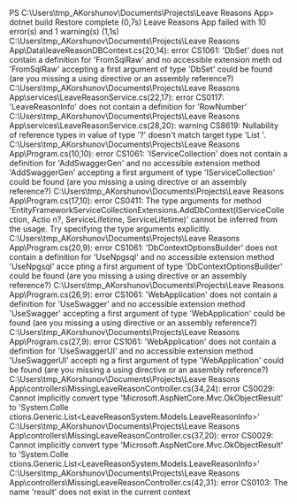 PS C:\Users\tmp_AKorshunov\Documents\Projects\Leave Reasons App> dotnet build
Restore complete (0,7s)
  Leave Reasons App failed with 10 error(s) and 1 warning(s) (1,1s)
    C:\Users\tmp_AKorshunov\Documents\Projects\Leave Reasons App\Data\leaveReasonDBContext.cs(20,14): error CS1061: 'DbSet<LeaveReasonInfo>' does not contain a definition for 'FromSqlRaw' and no accessible extension meth
od 'FromSqlRaw' accepting a first argument of type 'DbSet<LeaveReasonInfo>' could be found (are you missing a using directive or an assembly reference?)
    C:\Users\tmp_AKorshunov\Documents\Projects\Leave Reasons App\services\LeaveReasonService.cs(22,17): error CS0117: 'LeaveReasonInfo' does not contain a definition for 'RowNumber'
    C:\Users\tmp_AKorshunov\Documents\Projects\Leave Reasons App\services\LeaveReasonService.cs(28,20): warning CS8619: Nullability of reference types in value of type '?' doesn't match target type 'List<LeaveReasonInfo>
'.
    C:\Users\tmp_AKorshunov\Documents\Projects\Leave Reasons App\Program.cs(10,10): error CS1061: 'IServiceCollection' does not contain a definition for 'AddSwaggerGen' and no accessible extension method 'AddSwaggerGen'
accepting a first argument of type 'IServiceCollection' could be found (are you missing a using directive or an assembly reference?)
    C:\Users\tmp_AKorshunov\Documents\Projects\Leave Reasons App\Program.cs(17,10): error CS0411: The type arguments for method 'EntityFrameworkServiceCollectionExtensions.AddDbContext<TContext>(IServiceCollection, Actio
n<DbContextOptionsBuilder>?, ServiceLifetime, ServiceLifetime)' cannot be inferred from the usage. Try specifying the type arguments explicitly.
    C:\Users\tmp_AKorshunov\Documents\Projects\Leave Reasons App\Program.cs(20,9): error CS1061: 'DbContextOptionsBuilder' does not contain a definition for 'UseNpgsql' and no accessible extension method 'UseNpgsql' acce
pting a first argument of type 'DbContextOptionsBuilder' could be found (are you missing a using directive or an assembly reference?)
    C:\Users\tmp_AKorshunov\Documents\Projects\Leave Reasons App\Program.cs(26,9): error CS1061: 'WebApplication' does not contain a definition for 'UseSwagger' and no accessible extension method 'UseSwagger' accepting a
 first argument of type 'WebApplication' could be found (are you missing a using directive or an assembly reference?)
    C:\Users\tmp_AKorshunov\Documents\Projects\Leave Reasons App\Program.cs(27,9): error CS1061: 'WebApplication' does not contain a definition for 'UseSwaggerUI' and no accessible extension method 'UseSwaggerUI' accepti
ng a first argument of type 'WebApplication' could be found (are you missing a using directive or an assembly reference?)
    C:\Users\tmp_AKorshunov\Documents\Projects\Leave Reasons App\controllers\MissingLeaveReasonController.cs(34,24): error CS0029: Cannot implicitly convert type 'Microsoft.AspNetCore.Mvc.OkObjectResult' to 'System.Colle
ctions.Generic.List<LeaveReasonSystem.Models.LeaveReasonInfo>'
    C:\Users\tmp_AKorshunov\Documents\Projects\Leave Reasons App\controllers\MissingLeaveReasonController.cs(37,20): error CS0029: Cannot implicitly convert type 'Microsoft.AspNetCore.Mvc.OkObjectResult' to 'System.Colle
ctions.Generic.List<LeaveReasonSystem.Models.LeaveReasonInfo>'
    C:\Users\tmp_AKorshunov\Documents\Projects\Leave Reasons App\controllers\MissingLeaveReasonController.cs(42,31): error CS0103: The name 'result' does not exist in the current context
